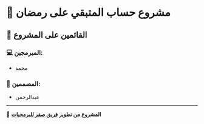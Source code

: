 # 🌙 مشروع حساب المتبقي على رمضان

## 👥 القائمين على المشروع

### 💻 المبرمجين:
- محمد

### 🎨 المصممين:
- عبدالرحمن

---

🚀 **المشروع من تطوير [فريق صفر للبرمجيات](https://discord.gg/w6TPbgsbgt)**
